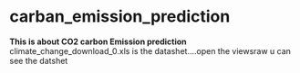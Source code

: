 # carban_emission_prediction

****This is about CO2 carbon Emission prediction****
climate_change_download_0.xls is the datashet....open the viewsraw u can see the datshet
